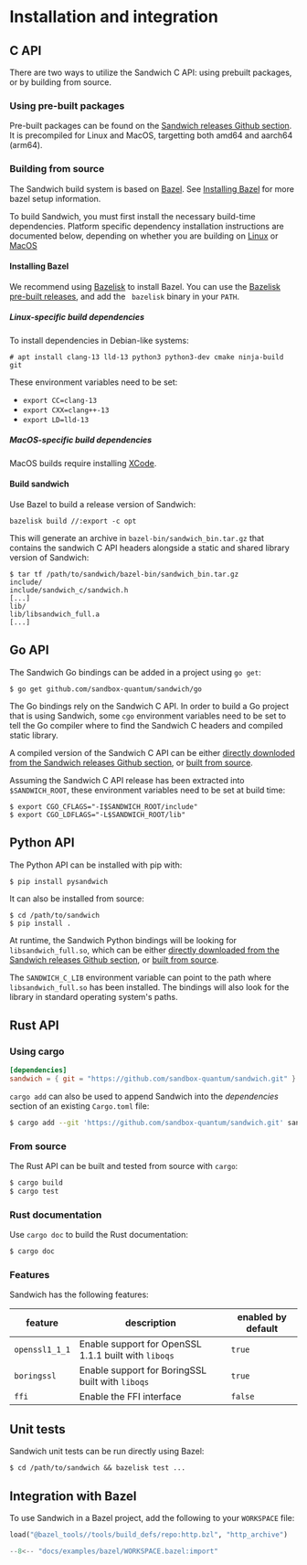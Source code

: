 # Installation and integration

## C API

There are two ways to utilize the Sandwich C API: using prebuilt packages, or by
building from source.

### Using pre-built packages

Pre-built packages can be found on the [Sandwich releases Github
section](https://github.com/sandbox-quantum/sandwich/releases). It is
precompiled for Linux and MacOS, targetting both amd64 and aarch64 (arm64).

### Building from source

The Sandwich build system is based on [Bazel](https://bazel.build/). See [Installing Bazel](#installing-bazel) for more bazel setup information.

To build Sandwich, you must first install the necessary build-time dependencies. Platform specific dependency installation instructions are documented below, depending on whether you are building on [Linux](#linux-specific-build-dependencies) or [MacOS](#macos-specific-build-dependencies)


#### Installing Bazel

We recommend using [Bazelisk](https://github.com/bazelbuild/bazelisk/) to
install Bazel. You can use the [Bazelisk pre-built
releases](https://github.com/bazelbuild/bazelisk/releases), and add the `
bazelisk` binary in your `PATH`.

##### Linux-specific build dependencies

To install dependencies in Debian-like systems:

```
# apt install clang-13 lld-13 python3 python3-dev cmake ninja-build git
```

These environment variables need to be set:

* `export CC=clang-13`
* `export CXX=clang++-13`
* `export LD=lld-13`

##### MacOS-specific build dependencies

MacOS builds require installing [XCode](https://apps.apple.com/us/app/xcode/id497799835?mt=12).

#### Build sandwich

Use Bazel to build a release version of Sandwich:

```
bazelisk build //:export -c opt
```

This will generate an archive in `bazel-bin/sandwich_bin.tar.gz` that contains
the sandwich C API headers alongside a static and shared library version of
Sandwich:

```
$ tar tf /path/to/sandwich/bazel-bin/sandwich_bin.tar.gz
include/
include/sandwich_c/sandwich.h
[...]
lib/
lib/libsandwich_full.a
[...]
```

## Go API

The Sandwich Go bindings can be added in a project using `go get`:

```
$ go get github.com/sandbox-quantum/sandwich/go
```

The Go bindings rely on the Sandwich C API. In order to build a Go
project that is using Sandwich, some `cgo` environment variables need to be set
to tell the Go compiler where to find the Sandwich C headers and compiled static
library.

A compiled version of the Sandwich C API can be either [directly downloded from the Sandwich releases Github
section](https://github.com/sandbox-quantum/sandwich/releases), or [built from source](#building-from-source).

Assuming the Sandwich C API release has been extracted into `$SANDWICH_ROOT`, these environment variables need to be set at build time:

```
$ export CGO_CFLAGS="-I$SANDWICH_ROOT/include"
$ export CGO_LDFLAGS="-L$SANDWICH_ROOT/lib"
```

## Python API

The Python API can be installed with pip with:

```
$ pip install pysandwich
```

It can also be installed from source:
```
$ cd /path/to/sandwich
$ pip install .
```

At runtime, the Sandwich Python bindings will be looking for
`libsandwich_full.so`, which can be either [directly downloaded from the
Sandwich releases Github
section](https://github.com/sandbox-quantum/sandwich/releases), or [built from
source](#building-from-source).

The `SANDWICH_C_LIB` environment variable can point to the path where
`libsandwich_full.so` has been installed. The bindings will also look for the
library in standard operating system's paths.

## Rust API

### Using cargo

```toml
[dependencies]
sandwich = { git = "https://github.com/sandbox-quantum/sandwich.git" }
```

`cargo add` can also be used to append Sandwich into the _dependencies_ section
of an existing `Cargo.toml` file:

```sh
$ cargo add --git 'https://github.com/sandbox-quantum/sandwich.git' sandwich
```

### From source

The Rust API can be built and tested from source with `cargo`:

```sh
$ cargo build
$ cargo test
```

### Rust documentation

Use `cargo doc` to build the Rust documentation:

```sh
$ cargo doc
```

### Features

Sandwich has the following features:

| feature        | description                                          | enabled by default |
|----------------|------------------------------------------------------|--------------------|
| `openssl1_1_1` | Enable support for OpenSSL 1.1.1 built with `liboqs` | `true`             |
| `boringssl`    | Enable support for BoringSSL built with `liboqs`     | `true`             |
| `ffi`          | Enable the FFI interface                             | `false`            |


## Unit tests

Sandwich unit tests can be run directly using Bazel:

```
$ cd /path/to/sandwich && bazelisk test ...
```

## Integration with Bazel

To use Sandwich in a Bazel project, add the following to your `WORKSPACE` file:

```python
load("@bazel_tools//tools/build_defs/repo:http.bzl", "http_archive")

--8<-- "docs/examples/bazel/WORKSPACE.bazel:import"
```
